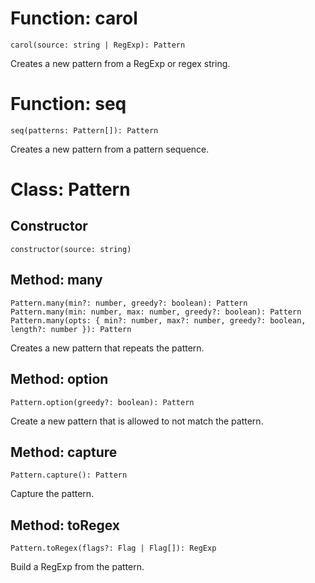 # Function: carol
```
carol(source: string | RegExp): Pattern
```
Creates a new pattern from a RegExp or regex string.

# Function: seq
```
seq(patterns: Pattern[]): Pattern
```
Creates a new pattern from a pattern sequence.

# Class: Pattern
## Constructor
```
constructor(source: string)
```

## Method: many
```
Pattern.many(min?: number, greedy?: boolean): Pattern
Pattern.many(min: number, max: number, greedy?: boolean): Pattern
Pattern.many(opts: { min?: number, max?: number, greedy?: boolean, length?: number }): Pattern
```
Creates a new pattern that repeats the pattern.

## Method: option
```
Pattern.option(greedy?: boolean): Pattern
```
Create a new pattern that is allowed to not match the pattern.

## Method: capture
```
Pattern.capture(): Pattern
```
Capture the pattern.

## Method: toRegex
```
Pattern.toRegex(flags?: Flag | Flag[]): RegExp
```
Build a RegExp from the pattern.
